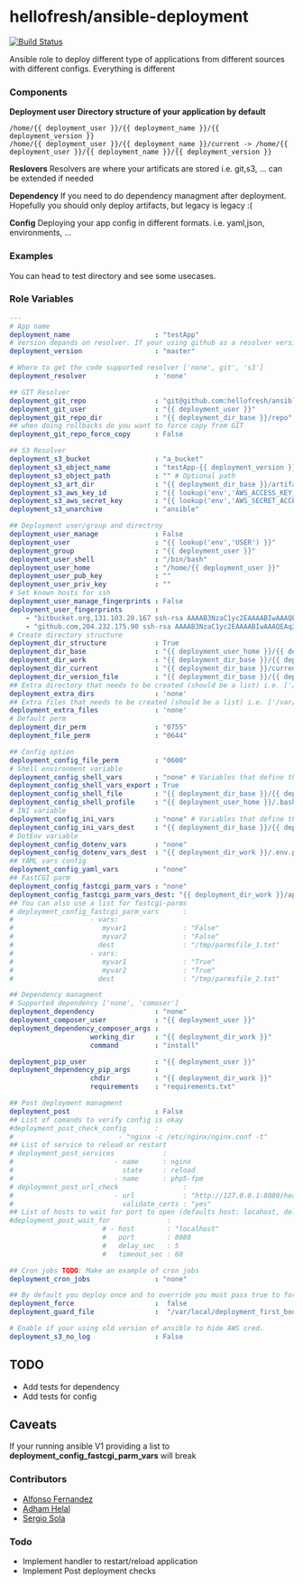 # hellofresh/ansible-deployment
[![Build Status](https://travis-ci.org/hellofresh/ansible-deployment.svg?branch=master)](https://travis-ci.org/hellofresh/ansible-deployment)

Ansible role to deploy different type of applications from different sources with different configs. Everything is different

### Components

**Deployment user**
**Directory structure of your application by default**
```
/home/{{ deployment_user }}/{{ deployment_name }}/{{ deployment_version }}
/home/{{ deployment_user }}/{{ deployment_name }}/current -> /home/{{ deployment_user }}/{{ deployment_name }}/{{ deployment_version }}
```
**Reslovers**
Resolvers are where your artificats are stored i.e. git,s3, ... can be extended if needed

**Dependency**
If you need to do dependency managment after deployment. Hopefully you should only deploy artifacts, but legacy is legacy :(

**Config**
Deploying your app config in different formats. i.e. yaml,json, environments, ...

### Examples
You can head to test directory and see some usecases.

### Role Variables
```yaml
---
# App name
deployment_name                     : "testApp"
# Version depands on resolver. If your using github as a resolver version could be branch/tag/git 40 char hash
deployment_version                  : "master"

# Where to get the code supported resolver ['none', git', 's3']
deployment_resolver                 : 'none'

## GIT Resolver
deployment_git_repo                 : "git@github.com:hellofresh/ansible-deployment.git"
deployment_git_user                 : "{{ deployment_user }}"
deployment_git_repo_dir             : "{{ deployment_dir_base }}/repo"
## when doing rollbacks do you want to force copy from GIT
deployment_git_repo_force_copy      : False

## S3 Resolver
deployment_s3_bucket                : "a_bucket"
deployment_s3_object_name           : "testApp-{{ deployment_version }}.tgz"
deployment_s3_object_path           : "" # Optional path
deployment_s3_art_dir               : "{{ deployment_dir_base }}/artifacts"
deployment_s3_aws_key_id            : "{{ lookup('env','AWS_ACCESS_KEY_ID') }}"
deployment_s3_aws_secret_key        : "{{ lookup('env','AWS_SECRET_ACCESS_KEY') }}"
deployment_s3_unarchive             : "ansible" 

## Deployment user/group and directroy
deployment_user_manage              : False
deployment_user                     : "{{ lookup('env','USER') }}"
deployment_group                    : "{{ deployment_user }}"
deployment_user_shell               : "/bin/bash"
deployment_user_home                : "/home/{{ deployment_user }}"
deployment_user_pub_key             : ""
deployment_user_priv_key            : ""
# Set known hosts for ssh
deployment_user_manage_fingerprints : False
deployment_user_fingerprints        :
    - "bitbucket.org,131.103.20.167 ssh-rsa AAAAB3NzaC1yc2EAAAABIwAAAQEAubiN81eDcafrgMeLzaFPsw2kNvEcqTKl/VqLat/MaB33pZy0y3rJZtnqwR2qOOvbwKZYKiEO1O6VqNEBxKvJJelCq0dTXWT5pbO2gDXC6h6QDXCaHo6pOHGPUy+YBaGQRGuSusMEASYiWunYN0vCAI8QaXnWMXNMdFP3jHAJH0eDsoiGnLPBlBp4TNm6rYI74nMzgz3B9IikW4WVK+dc8KZJZWYjAuORU3jc1c/NPskD2ASinf8v3xnfXeukU0sJ5N6m5E8VLjObPEO+mN2t/FZTMZLiFqPWc/ALSqnMnnhwrNi2rbfg/rd/IpL8Le3pSBne8+seeFVBoGqzHM9yXw=="
    - "github.com,204.232.175.90 ssh-rsa AAAAB3NzaC1yc2EAAAABIwAAAQEAq2A7hRGmdnm9tUDbO9IDSwBK6TbQa+PXYPCPy6rbTrTtw7PHkccKrpp0yVhp5HdEIcKr6pLlVDBfOLX9QUsyCOV0wzfjIJNlGEYsdlLJizHhbn2mUjvSAHQqZETYP81eFzLQNnPHt4EVVUh7VfDESU84KezmD5QlWpXLmvU31/yMf+Se8xhHTvKSCZIFImWwoG6mbUoWf9nzpIoaSjB+weqqUUmpaaasXVal72J+UX2B+2RPW3RcT0eOzQgqlJL3RKrTJvdsjE3JEAvGq3lGHSZXy28G3skua2SmVi/w4yCE6gbODqnTWlg7+wC604ydGXA8VJiS5ap43JXiUFFAaQ=="
# Create directory structure 
deployment_dir_structure            : True
deployment_dir_base                 : "{{ deployment_user_home }}/{{ deployment_name }}"
deployment_dir_work                 : "{{ deployment_dir_base }}/{{ deployment_version }}"
deployment_dir_current              : "{{ deployment_dir_base }}/current"
deployment_dir_version_file         : "{{ deployment_dir_base }}/{{ deployment_version_file_orginal }}"
## Extra directory that needs to be created (should be a list) i.e. ['/var/log/myapp','/opt/blaaa']
deployment_extra_dirs               : 'none'
## Extra files that needs to be created (should be a list) i.e. ['/var/log/myapp.log','/somewhere/file.txt']
deployment_extra_files              : 'none'
# Default perm
deployment_dir_perm                 : "0755"
deployment_file_perm                : "0644"

## Config option
deployment_config_file_perm         : "0600"
# Shell environment variable
deployment_config_shell_vars        : "none" # Variables that define the config
deployment_config_shell_vars_export : True
deployment_config_shell_file        : "{{ deployment_dir_base }}/{{ deployment_name }}_environment.sh"
deployment_config_shell_profile     : "{{ deployment_user_home }}/.bashrc"
# INI variable
deployment_config_ini_vars          : "none" # Variables that define the config
deployment_config_ini_vars_dest     : "{{ deployment_dir_base }}/{{ deployment_name }}_config.ini"
# DotEnv variable
deployment_config_dotenv_vars       : "none"
deployment_config_dotenv_vars_dest  : "{{ deployment_dir_work }}/.env.php"
## YAML vars config 
deployment_config_yaml_vars         : "none"
## FastCGI parm
deployment_config_fastcgi_parm_vars : "none"
deployment_config_fastcgi_parm_vars_dest: "{{ deployment_dir_work }}/app_fastcgi_parm"
## You can also use a list for fastcgi-parms
# deployment_config_fastcgi_parm_vars      :
#                   - vars:
#                      myvar1              : "False"
#                      myvar2              : "False"
#                     dest                 : "/tmp/parmsfile_1.txt"
#                   - vars:
#                      myvar1              : "True"
#                      myvar2              : "True"
#                     dest                 : "/tmp/parmsfile_2.txt"

## Dependency managment
# Supported dependency ['none', 'comoser']
deployment_dependency               : "none"
deployment_composer_user            : "{{ deployment_user }}"
deployment_dependency_composer_args :
                    working_dir     : "{{ deployment_dir_work }}"
                    command         : "install"

deployment_pip_user                 : "{{ deployment_user }}"
deployment_dependency_pip_args      :
                    chdir           : "{{ deployment_dir_work }}"
                    requirements    : "requirements.txt"

## Post deployment managment
deployment_post                     : False
## List of comands to verify config is okay 
#deployment_post_check_config       :
#                          - "nginx -c /etc/nginx/nginx.conf -t" 
## List of service to relead or restart
# deployment_post_services            :   
#                         - name      : nginx
#                           state     : reload
#                         - name      : php5-fpm
# deployment_post_url_check                :
#                         - url            : "http://127.0.0.1:8080/health"
#                           validate_certs : "yes"
## List of hosts to wait for port to open (defaults host: locahost, delay: 2, timeout 10)
#deployment_post_wait_for              :
                       # - host        : "localhost"
                       #   port        : 8080
                       #   delay_sec   : 5
                       #   timeout_sec : 60

## Cron jobs TODO: Make an example of cron jobs
deployment_cron_jobs                : "none"

## By default you deploy once and to override you must pass true to force deployment
deployment_force                    :  false
deployment_guard_file               :  "/var/local/deployment_first_boot_file"

# Enable if your using old version of ansible to hide AWS cred.
deployment_s3_no_log                : False
````

## TODO
* Add tests for dependency 
* Add tests for config 

## Caveats
If your running ansible V1 providing a list to **deployment_config_fastcgi_parm_vars** will break 

### Contributors
* [Alfonso Fernandez](https://github.com/alfonsodev)
* [Adham Helal](https://github.com/ahelal)
* [Sergio Sola](https://github.com/ssola)

### Todo
- Implement handler to restart/reload application
- Implement Post deployment checks


